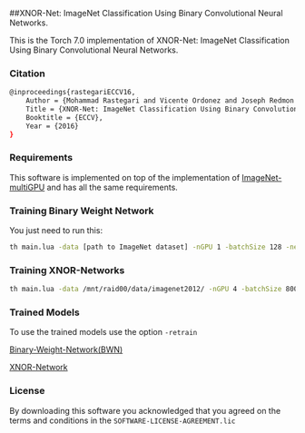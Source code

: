 ##XNOR-Net: ImageNet Classification Using Binary Convolutional Neural Networks.

This is the Torch 7.0 implementation of XNOR-Net: ImageNet Classification Using Binary Convolutional Neural Networks.

### Citation 
```bash
@inproceedings{rastegariECCV16,
    Author = {Mohammad Rastegari and Vicente Ordonez and Joseph Redmon and Ali Farhadi},
    Title = {XNOR-Net: ImageNet Classification Using Binary Convolutional Neural Networks},
    Booktitle = {ECCV},
    Year = {2016}
}
```

### Requirements
This software is implemented on top of the implementation of [ImageNet-multiGPU](https://github.com/soumith/imagenet-multiGPU.torch) and has all the same requirements.

### Training Binary Weight Network
You just need to run this:
```bash
th main.lua -data [path to ImageNet dataset] -nGPU 1 -batchSize 128 -netType alexnet -binaryWeight -dropout 0.1
``` 
### Training XNOR-Networks
```bash
th main.lua -data /mnt/raid00/data/imagenet2012/ -nGPU 4 -batchSize 800 -netType alexnetxnor -binaryWeight -optimType adam -epochSize 1500
```
### Trained Models
To use the trained models use the option `-retrain`

[Binary-Weight-Network(BWN)](https://s3-us-west-2.amazonaws.com/ai2-vision/xnornet/alexnet_BWN.t7)

[XNOR-Network](https://s3-us-west-2.amazonaws.com/ai2-vision/xnornet/alexnet_XNOR.t7)

### License
By downloading this software you acknowledged that you agreed on the terms and conditions in the `SOFTWARE-LICENSE-AGREEMENT.lic`
